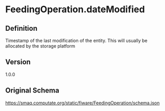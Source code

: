 # FeedingOperation.dateModified

## Definition
Timestamp of the last modification of the entity. This will usually be allocated by the storage platform

## Version
1.0.0

## Original Schema
https://smaq.computate.org/static/fiware/FeedingOperation/schema.json
